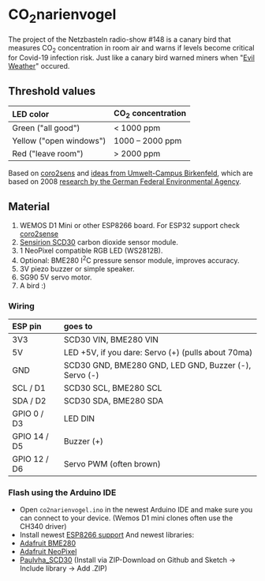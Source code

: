 # CO<sub>2</sub>narienvogel

The project of the Netzbasteln radio-show #148 is a canary bird that measures CO<sub>2</sub> concentration in room air and warns if levels become critical for Covid-19 infection risk. Just like a canary bird warned miners when "[Evil Weather](https://de.wikipedia.org/wiki/B%C3%B6se_Wetter)" occured.

## Threshold values
| LED color                 |CO<sub>2</sub> concentration |
|:--------------------------|:----------------------------|
| Green ("all good")        | < 1000 ppm                  |
| Yellow ("open windows")   | 1000 – 2000 ppm             |
| Red ("leave room")        | \> 2000 ppm                 |

Based on [coro2sens](https://github.com/kmetz/coro2sens) and [ideas from Umwelt-Campus Birkenfeld](https://www.umwelt-campus.de/forschung/projekte/iot-werkstatt/ideen-zur-corona-krise), which are based on 2008 [research by the German Federal Environmental Agency](https://www.umweltbundesamt.de/sites/default/files/medien/pdfs/kohlendioxid_2008.pdf).


## Material
1. WEMOS D1 Mini or other ESP8266 board. For ESP32 support check [coro2sense](https://github.com/kmetz/coro2sens)
1. [Sensirion SCD30](https://www.sensirion.com/de/umweltsensoren/kohlendioxidsensor/kohlendioxidsensoren-co2/) carbon dioxide sensor module.
1. 1 NeoPixel compatible RGB LED (WS2812B). 
1. Optional: BME280 I<sup>2</sup>C pressure sensor module, improves accuracy.   
1. 3V piezo buzzer or simple speaker.
1. SG90 5V servo motor.
1. A bird :) 


### Wiring

| ESP pin      | goes to                                               |
|:-------------|:------------------------------------------------------|
| 3V3          | SCD30 VIN, BME280 VIN                                 |
| 5V           | LED +5V, if you dare: Servo (+) (pulls about 70ma)     |
| GND          | SCD30 GND, BME280 GND, LED GND, Buzzer (-), Servo (-) |
| SCL / D1     | SCD30 SCL, BME280 SCL                                 |
| SDA / D2     | SCD30 SDA, BME280 SDA                                 |
| GPIO 0 / D3  | LED DIN                                               |
| GPIO 14 / D5 | Buzzer (+)                                            |
| GPIO 12 / D6 | Servo PWM (often brown)                               |

### Flash using the Arduino IDE
- Open `co2narienvogel.ino` in the newest Arduino IDE and make sure you can connect to your device. (Wemos D1 mini clones often use the CH340 driver)
- Install newest [ESP8266 support](https://www.heise.de/ct/artikel/Arduino-IDE-installieren-und-fit-machen-fuer-ESP8266-und-ESP32-4130814.html) 
And newest libraries: 
- [Adafruit BME280](https://github.com/adafruit/Adafruit_BME280_Library)
- [Adafruit NeoPixel](https://github.com/adafruit/Adafruit_NeoPixel)
- [Paulvha_SCD30](https://github.com/paulvha/scd30) (Install via ZIP-Download on Github and Sketch -> Include library -> Add .ZIP) 
